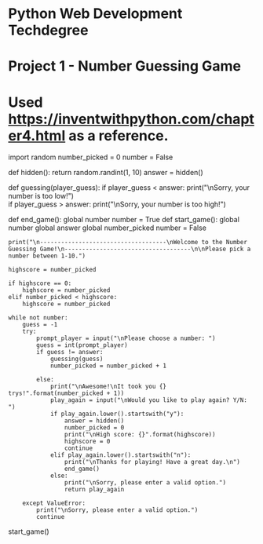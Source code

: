 # Python Web Development Techdegree
# Project 1 - Number Guessing Game

# Used https://inventwithpython.com/chapter4.html as a reference.

import random
number_picked = 0
number = False

def hidden():
    return random.randint(1, 10)
answer = hidden()

def guessing(player_guess):
    if player_guess < answer:
        print("\nSorry, your number is too low!")  
    if player_guess > answer:
        print("\nSorry, your number is too high!")

def end_game():
    global number
    number = True
def start_game():
    global number
    global answer
    global number_picked
    number = False

    print("\n------------------------------------\nWelcome to the Number Guessing Game!\n------------------------------------\n\nPlease pick a number between 1-10.")

    highscore = number_picked

    if highscore == 0:
        highscore = number_picked
    elif number_picked < highscore:
        highscore = number_picked

    while not number:
        guess = -1
        try:
            prompt_player = input("\nPlease choose a number: ")
            guess = int(prompt_player)
            if guess != answer:
                guessing(guess)
                number_picked = number_picked + 1

            else:
                print("\nAwesome!\nIt took you {} trys!".format(number_picked + 1))
                play_again = input("\nWould you like to play again? Y/N: ")
                if play_again.lower().startswith("y"):
                    answer = hidden()
                    number_picked = 0
                    print("\nHigh score: {}".format(highscore))
                    highscore = 0
                    continue
                elif play_again.lower().startswith("n"):
                    print("\nThanks for playing! Have a great day.\n")
                    end_game()
                else:
                    print("\nSorry, please enter a valid option.")
                    return play_again

        except ValueError:
            print("\nSorry, please enter a valid option.")
            continue

start_game()
